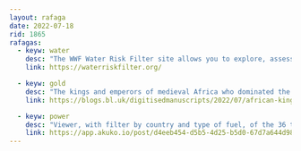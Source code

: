 ```yaml
---
layout: rafaga
date: 2022-07-18
rid: 1865
rafagas:
  - keyw: water
    desc: "The WWF Water Risk Filter site allows you to explore, assess, assess and understand the risks associated with water in today's climate and socio-economic scenarios."
    link: https://waterriskfilter.org/

  - keyw: gold
    desc: "The kings and emperors of medieval Africa who dominated the world gold trade between the 8th and 16th centuries portrayed in illustrated maps from the 14th to the 16th centuries that can be seen in the Gold exhibition of the BL"
    link: https://blogs.bl.uk/digitisedmanuscripts/2022/07/african-kings.html

  - keyw: power
    desc: "Viewer, with filter by country and type of fuel, of the 36 thousand power plants around the world based on data from the World Resources Institute by @mberg"
    link: https://app.akuko.io/post/d4eeb454-d5b5-4d25-b5d0-67d7a644d989
---
```

